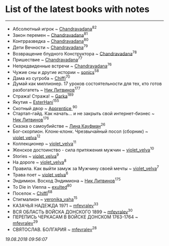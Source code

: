 # List of the latest books with notes
---

* Абсолютный игрок ~ [Chandravadana](users/105/105866022348292919948-google)<sup>82</sup>
* Закон перемен ~ [Chandravadana](users/105/105866022348292919948-google)<sup>81</sup>
* Контрразведка ~ [Chandravadana](users/105/105866022348292919948-google)<sup>80</sup>
* Дети Вечности ~ [Chandravadana](users/105/105866022348292919948-google)<sup>79</sup>
* Возвращение блудного Конструктора ~ [Chandravadana](users/105/105866022348292919948-google)<sup>78</sup>
* Пришествие ~ [Chandravadana](users/105/105866022348292919948-google)<sup>77</sup>
* Непредвиденные встречи ~ [Chandravadana](users/105/105866022348292919948-google)<sup>76</sup>
* Чужие сны и другие истории ~ [sonics](users/588/5880221-vkontakte)<sup>58</sup>
* Дама из сугроба ~ [Chiffi](users/105/105831994080785626680-google)<sup>70</sup>
* Думай как миллионер. 17 уроков состоятельности для тех, кто готов разбогатеть ~ [Ник Литвинов](users/241/241974816-vkontakte)<sup>177</sup>
* Стража! Стража! ~ [Garka](users/115/115753719718250012620-google)<sup>189</sup>
* Якутия ~ [EsterHani](users/305/30558181-vkontakte)<sup>155</sup>
* Скотный двор ~ [Apprentice ](users/528/52821952-vkontakte)<sup>90</sup>
* Стартап-гайд. Как начать… и не закрыть свой интернет-бизнес ~ [Ник Литвинов](users/241/241974816-vkontakte)<sup>176</sup>
* Сказка о самоубийстве ~ [Лина Кауфман](users/143/143278479-vkontakte)<sup>26</sup>
* Бог-скорпион. Клонк-клонк. Чрезвычайный посол (сборник) ~ [violet_velva](users/116/116961712580551399099-google)<sup>12</sup>
* Коллекционер ~ [violet_velva](users/116/116961712580551399099-google)<sup>11</sup>
* Женское достоинство - сила притяжения мужчин ~ [violet_velva](users/116/116961712580551399099-google)<sup>10</sup>
* Stories ~ [violet_velva](users/116/116961712580551399099-google)<sup>9</sup>
* На дороге ~ [violet_velva](users/116/116961712580551399099-google)<sup>8</sup>
* Правила. Как выйти замуж за Мужчину своей мечты ~ [violet_velva](users/116/116961712580551399099-google)<sup>7</sup>
* Трава поет ~ [violet_velva](users/116/116961712580551399099-google)<sup>6</sup>
* Эндимион. Восход Эндимиона ~ [Ник Литвинов](users/241/241974816-vkontakte)<sup>175</sup>
* To Die in Vienna ~ [exulted](users/100/100599204551896265722-google)<sup>80</sup>
* Поселок ~ [Chiffi](users/105/105831994080785626680-google)<sup>68</sup>
* Стигмалион ~ [veronika_vaha](users/876/87639392-vkontakte)<sup>15</sup>
* КАЗАЧЬЯ НАДЕЖДА 1971 ~ [mfevralev](users/140/140966150-vkontakte)<sup>33</sup>
* ВСЯ ОБЛАСТЬ ВОЙСКА ДОНСКОГО 1899 ~ [mfevralev](users/140/140966150-vkontakte)<sup>30</sup>
* ПЕРЕПИСЬ ЧЕРКАСАМ В ВОЙСКЕ ДОНСКОМ 1763-1764 ~ [mfevralev](users/140/140966150-vkontakte)<sup>29</sup>
* СВЯТОСЛАВ. БОЛГАРИЯ ~ [mfevralev](users/140/140966150-vkontakte)<sup>28</sup>


_19.08.2018 09:56:07_
